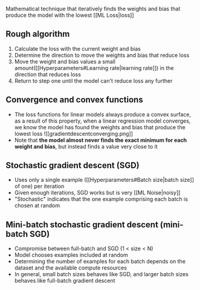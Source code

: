 Mathematical technique that iteratively finds the weights and bias that produce the model with the lowest [[ML Loss|loss]] 
## Rough algorithm
1. Calculate the loss with the current weight and bias
2. Determine the direction to move the weights and bias that reduce loss
3. Move the weight and bias values a small amount([[Hyperparameters#Learning rate|learning rate]]) in the direction that reduces loss
4. Return to step one until the model can't reduce loss any further

## Convergence and convex functions
- The loss functions for linear models always produce a convex surface, as a result of this property, when a linear regression model converges, we know the model has found the weights and bias that produce the lowest loss
![[gradientdescentconverging.png]]
- Note that **the model almost never finds the exact minimum for each weight and bias**, but instead finds a value very close to it

## Stochastic gradient descent (SGD)
- Uses only a single example ([[Hyperparameters#Batch size|batch size]] of one) per iteration
- Given enough iterations, SGD works but is very [[ML Noise|noisy]]
- "Stochastic" indicates that the one example comprising each batch is chosen at random
## Mini-batch stochastic gradient descent (mini-batch SGD)
- Compromise between full-batch and SGD (1 < size < N)
- Model chooses examples included at random
- Determining the number of examples for each batch depends on the dataset and the available compute resources
- In general, small batch sizes behaves like SGD, and larger batch sizes behaves like full-batch gradient descent